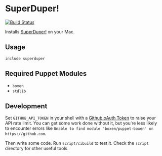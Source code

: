 # SuperDuper!

[![Build Status](https://travis-ci.org/takashiyoshida/puppet-superduper.svg?branch=master)](https://travis-ci.org/takashiyoshida/puppet-superduper)

Installs [SuperDuper!]() on your Mac.

## Usage

```puppet
include superduper

```

## Required Puppet Modules

* `boxen`
* `stdlib`

## Development

Set `GITHUB_API_TOKEN` in your shell with a [Github oAuth Token](https://help.github.com/articles/creating-an-oauth-token-for-command-line-use) to raise your API rate limit. You can get some work done without it, but you're less likely to encounter errors like `Unable to find module 'boxen/puppet-boxen' on https://github.com`.

Then write some code. Run `script/cibuild` to test it. Check the `script`
directory for other useful tools.
